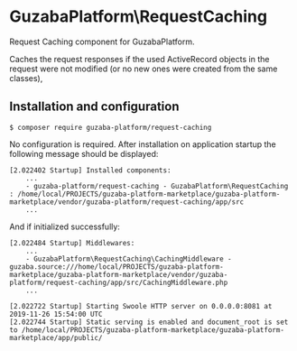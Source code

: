 # GuzabaPlatform\RequestCaching

Request Caching component for GuzabaPlatform.

Caches the request responses if the used ActiveRecord objects in the request were not modified (or no new ones were created from the same classes),

## Installation and configuration

```
$ composer require guzaba-platform/request-caching
```

No configuration is required. After installation on application startup the following message should be displayed:
```
[2.022402 Startup] Installed components:
    ...
    - guzaba-platform/request-caching - GuzabaPlatform\RequestCaching : /home/local/PROJECTS/guzaba-platform-marketplace/guzaba-platform-marketplace/vendor/guzaba-platform/request-caching/app/src
    ...
```
And if initialized successfully:
```
[2.022484 Startup] Middlewares:
    ...
    - GuzabaPlatform\RequestCaching\CachingMiddleware - guzaba.source:///home/local/PROJECTS/guzaba-platform-marketplace/guzaba-platform-marketplace/vendor/guzaba-platform/request-caching/app/src/CachingMiddleware.php
    ...

[2.022722 Startup] Starting Swoole HTTP server on 0.0.0.0:8081 at 2019-11-26 15:54:00 UTC
[2.022744 Startup] Static serving is enabled and document_root is set to /home/local/PROJECTS/guzaba-platform-marketplace/guzaba-platform-marketplace/app/public/
```